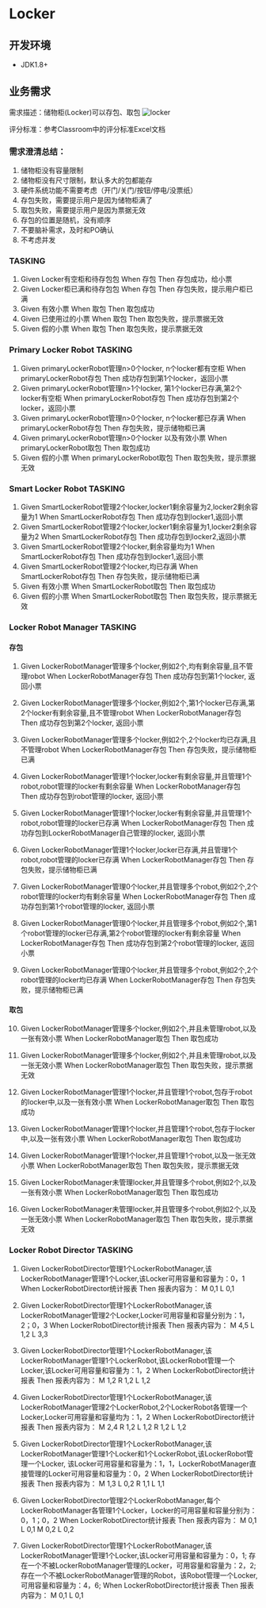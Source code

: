 # Locker

## 开发环境
 - JDK1.8+
 
## 业务需求

需求描述：储物柜(Locker)可以存包、取包
![locker](./locker.png)

评分标准：参考Classroom中的评分标准Excel文档

### 需求澄清总结：
1. 储物柜没有容量限制
2. 储物柜没有尺寸限制，默认多大的包都能存
3. 硬件系统功能不需要考虑（开门/关门/按钮/停电/没票纸）
4. 存包失败，需要提示用户是因为储物柜满了
5. 取包失败，需要提示用户是因为票据无效
6. 存包的位置是随机，没有顺序
7. 不要脑补需求，及时和PO确认
8. 不考虑并发

### TASKING
1. Given Locker有空柜和待存包包  When 存包 Then 存包成功，给小票
2. Given Locker柜已满和待存包包  When 存包 Then 存包失败，提示用户柜已满
3. Given 有效小票               When 取包 Then 取包成功
4. Given 已使用过的小票          When 取包 Then 取包失败，提示票据无效
5. Given 假的小票               When 取包 Then 取包失败，提示票据无效

### Primary Locker Robot TASKING
1. Given primaryLockerRobot管理n>0个locker, n个locker都有空柜                     When primaryLockerRobot存包   Then 成功存包到第1个locker，返回小票
2. Given primaryLockerRobot管理n>1个locker, 第1个locker已存满,第2个locker有空柜    When primaryLockerRobot存包   Then 成功存包到第2个locker，返回小票
3. Given primaryLockerRobot管理n>0个locker, n个locker都已存满                     When primaryLockerRobot存包   Then 存包失败，提示储物柜已满
4. Given primaryLockerRobot管理n>0个locker 以及有效小票                           When primaryLockerRobot取包   Then 取包成功
5. Given 假的小票   When primaryLockerRobot取包  Then 取包失败，提示票据无效


### Smart Locker Robot TASKING
1. Given SmartLockerRobot管理2个locker,locker1剩余容量为2,locker2剩余容量为1     When SmartLockerRobot存包     Then 成功存包到locker1,返回小票
2. Given SmartLockerRobot管理2个locker,locker1剩余容量为1,locker2剩余容量为2     When SmartLockerRobot存包     Then 成功存包到locker2,返回小票
3. Given SmartLockerRobot管理2个locker,剩余容量均为1                            When SmartLockerRobot存包     Then 成功存包到locker1,返回小票
4. Given SmartLockerRobot管理2个locker,均已存满                                When SmartLockerRobot存包     Then 存包失败，提示储物柜已满
5. Given 有效小票                                                             When SmartLockerRobot取包     Then 取包成功
6. Given 假的小票                                                             When SmartLockerRobot取包     Then 取包失败，提示票据无效

### Locker Robot Manager TASKING
#### 存包
1.  Given LockerRobotManager管理多个locker,例如2个,均有剩余容量,且不管理robot
    When LockerRobotManager存包
    Then 成功存包到第1个locker, 返回小票

2.  Given LockerRobotManager管理多个locker,例如2个,第1个locker已存满,第2个locker有剩余容量,且不管理robot
    When LockerRobotManager存包
    Then 成功存包到第2个locker, 返回小票

3.  Given LockerRobotManager管理多个locker,例如2个,2个locker均已存满,且不管理robot
    When LockerRobotManager存包
    Then 存包失败，提示储物柜已满

4.  Given LockerRobotManager管理1个locker,locker有剩余容量,并且管理1个robot,robot管理的locker有剩余容量
    When LockerRobotManager存包
    Then 成功存包到robot管理的locker, 返回小票

5.  Given LockerRobotManager管理1个locker,locker有剩余容量,并且管理1个robot,robot管理的locker已存满
    When LockerRobotManager存包
    Then 成功存包到LockerRobotManager自己管理的locker, 返回小票

6.  Given LockerRobotManager管理1个locker,locker已存满,并且管理1个robot,robot管理的locker已存满
    When LockerRobotManager存包
    Then 存包失败，提示储物柜已满

7.  Given LockerRobotManager管理0个locker,并且管理多个robot,例如2个,2个robot管理的locker均有剩余容量
    When LockerRobotManager存包
    Then 成功存包到第1个robot管理的locker, 返回小票

8.  Given LockerRobotManager管理0个locker,并且管理多个robot,例如2个,第1个robot管理的locker已存满,第2个robot管理的locker有剩余容量
    When LockerRobotManager存包
    Then 成功存包到第2个robot管理的locker, 返回小票

9.  Given LockerRobotManager管理0个locker,并且管理多个robot,例如2个,2个robot管理的locker均已存满
    When LockerRobotManager存包
    Then 存包失败，提示储物柜已满

#### 取包

10. Given LockerRobotManager管理多个locker,例如2个,并且未管理robot,以及一张有效小票
    When LockerRobotManager取包
    Then 取包成功

11. Given LockerRobotManager管理多个locker,例如2个,并且未管理robot,以及一张无效小票
    When LockerRobotManager取包
    Then 取包失败，提示票据无效

12. Given LockerRobotManager管理1个locker,并且管理1个robot,包存于robot的locker中,以及一张有效小票
   When LockerRobotManager取包
   Then 取包成功

13. Given LockerRobotManager管理1个locker,并且管理1个robot,包存于locker中,以及一张有效小票
   When LockerRobotManager取包
   Then 取包成功

14. Given LockerRobotManager管理1个locker,并且管理1个robot,以及一张无效小票
   When LockerRobotManager取包
   Then 取包失败，提示票据无效

15. Given LockerRobotManager未管理locker,并且管理多个robot,例如2个,以及一张有效小票
    When LockerRobotManager取包
    Then 取包成功

16. Given LockerRobotManager未管理locker,并且管理多个robot,例如2个,以及一张无效小票
    When LockerRobotManager取包
    Then 取包失败，提示票据无效

### Locker Robot Director TASKING
1. Given LockerRobotDirector管理1个LockerRobotManager,该LockerRobotManager管理1个Locker,该Locker可用容量和容量为：0，1
   When LockerRobotDirector统计报表
   Then 报表内容为：
        M 0,1
          L 0,1


2. Given LockerRobotDirector管理1个LockerRobotManager,该LockerRobotManager管理2个Locker,Locker可用容量和容量分别为：1，2；0，3
   When LockerRobotDirector统计报表
   Then 报表内容为：
        M 4,5
          L 1,2
          L 3,3


3. Given LockerRobotDirector管理1个LockerRobotManager,该LockerRobotManager管理1个LockerRobot,该LockerRobot管理一个Locker,该Locker可用容量和容量为：1，2
   When LockerRobotDirector统计报表
   Then 报表内容为：
        M 1,2
          R 1,2
            L 1,2


4. Given LockerRobotDirector管理1个LockerRobotManager,该LockerRobotManager管理2个LockerRobot,2个LockerRobot各管理一个Locker,Locker可用容量和容量均为：1，2
   When LockerRobotDirector统计报表
   Then 报表内容为：
        M 2,4
          R 1,2
            L 1,2
          R 1,2
            L 1,2


5. Given LockerRobotDirector管理1个LockerRobotManager,该LockerRobotManager管理1个Locker和1个LockerRobot,该LockerRobot管理一个Locker,
   该Locker可用容量和容量为：1，1，LockerRobotManager直接管理的Locker可用容量和容量为：0，2
   When LockerRobotDirector统计报表
   Then 报表内容为：
        M 1,3
          L 0,2
          R 1,1
            L 1,1


6. Given LockerRobotDirector管理2个LockerRobotManager,每个LockerRobotManager各管理1个Locker，Locker的可用容量和容量分别为：0，1；0，2
   When LockerRobotDirector统计报表
   Then 报表内容为：
        M 0,1
          L 0,1
        M 0,2
          L 0,2


7. Given LockerRobotDirector管理1个LockerRobotManager,该LockerRobotManager管理1个Locker,该Locker可用容量和容量为：0，1;
   存在一个不被LockerRobotManager管理的Locker，可用容量和容量为：2，2;存在一个不被LockerRobotManager管理的Robot，该Robot管理一个Locker,可用容量和容量为：4，6;
   When LockerRobotDirector统计报表
   Then 报表内容为：
        M 0,1
          L 0,1